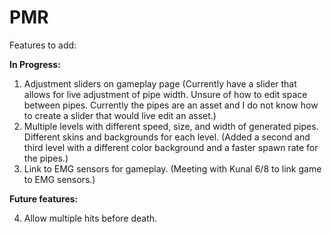 # PMR
Features to add:

**In Progress:**
1. Adjustment sliders on gameplay page (Currently have a slider that allows for live adjustment of pipe width. Unsure of how to edit space between pipes. Currently the pipes are an asset and I do not know how to create a slider that would live edit an asset.)
2. Multiple levels with different speed, size, and width of generated pipes. Different skins and backgrounds for each level. (Added a second and third level with a different color background and a faster spawn rate for the pipes.)
3. Link to EMG sensors for gameplay. (Meeting with Kunal 6/8 to link game to EMG sensors.)

**Future features:**

4. Allow multiple hits before death.
